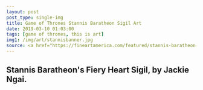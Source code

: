 ```yaml
---
layout: post
post_type: single-img
title: Game of Thrones Stannis Baratheon Sigil Art
date: 2019-03-10 01:03:00
tags: [game of thrones, this is art]
img1: /img/art/stannisbanner.jpg
source: <a href="https://fineartamerica.com/featured/stannis-baratheon-jackie-ngai.html?product=art-print" target="_blank" rel="nofollow">Fine Art America</a>
---
```

## Stannis Baratheon's Fiery Heart Sigil, by Jackie Ngai.
